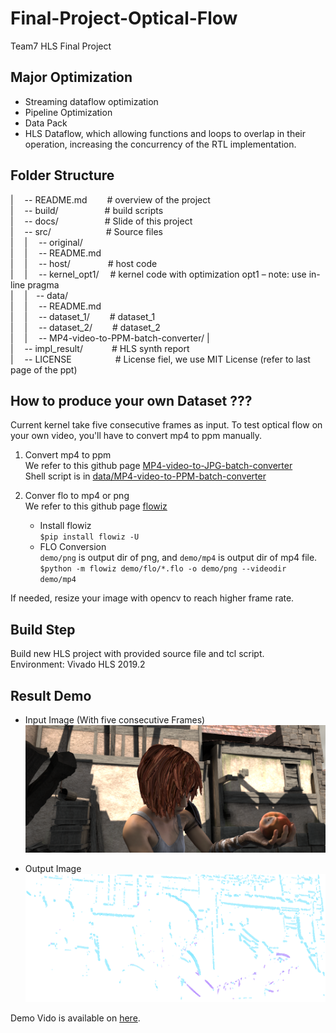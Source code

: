 # Final-Project-Optical-Flow

Team7 HLS Final Project  

## Major Optimization
* Streaming dataflow optimization 
* Pipeline Optimization
* Data Pack
* HLS Dataflow, which allowing functions and loops to overlap in their operation, increasing the concurrency of the RTL implementation.


## Folder Structure

|&emsp; -- README.md&emsp;&emsp;		# overview of the project  
|&emsp; -- build/&emsp;&emsp;&emsp;&emsp;&emsp;		    # build scripts  
|&emsp; -- docs/&emsp;&emsp;&emsp;&emsp;&emsp;			# Slide of this project  
|&emsp; -- src/&emsp;&emsp;&emsp;&emsp;&emsp;&emsp;			# Source files  
|&emsp;    |&emsp; -- original/		  
|&emsp;    |&emsp; --  README.md   	  
|&emsp;    |&emsp; -- host/&emsp;&emsp;&emsp;&emsp;		# host code  
|&emsp;    |&emsp; -- kernel_opt1/&emsp;	# kernel code with optimization opt1 – note: use in-line pragma  
|&emsp;
|&emsp;-- data/			  
|&emsp;    |&emsp; -- README.md	  
|&emsp;    |&emsp; -- dataset_1/&emsp;&emsp;		# dataset_1  
|&emsp;    |&emsp; -- dataset_2/&emsp;&emsp;		# dataset_2  
|&emsp;    |&emsp; -- MP4-video-to-PPM-batch-converter/
|&emsp;  
|&emsp; -- impl_result/&emsp;&emsp;&emsp; # HLS synth report  
|&emsp; -- LICENSE&emsp;&emsp;&emsp;&emsp;&emsp;# License fiel, we use MIT License (refer to last page of the ppt)  


## How to produce your own Dataset ???
Current kernel take five consecutive frames as input. To test optical flow on your own video, you'll have to convert mp4 to ppm manually.

1. Convert mp4 to ppm  
We refer to this github page [MP4-video-to-JPG-batch-converter](https://github.com/jasonmayes/MP4-video-to-JPG-batch-converter)  
Shell script is in [data/MP4-video-to-PPM-batch-converter](https://github.com/yuweitt/Final-Project-Optical-Flow/tree/main/data/MP4-video-to-PPM-batch-converter)

2. Conver flo to mp4 or png  
We refer to this github page [flowiz](https://github.com/georgegach/flowiz)   
  
    * Install flowiz  
`$pip install flowiz -U`  
    * FLO Conversion  
    `demo/png` is output dir of png, and `demo/mp4` is output dir of mp4 file.  
`$python -m flowiz demo/flo/*.flo -o demo/png --videodir demo/mp4`

If needed, resize your image with opencv to reach higher frame rate.

## Build Step
Build new HLS project with provided source file and tcl script.  
Environment: Vivado HLS 2019.2 


## Result Demo

* Input Image (With five consecutive Frames)
![Demo](data/dataset_1/frame1.png)  

* Output Image
![Demo](docs/demo.png)  

Demo Vido is available on [here](https://drive.google.com/drive/u/0/folders/1aZEH42efPpHFc-OHz4QsEv5FFpby9B18).